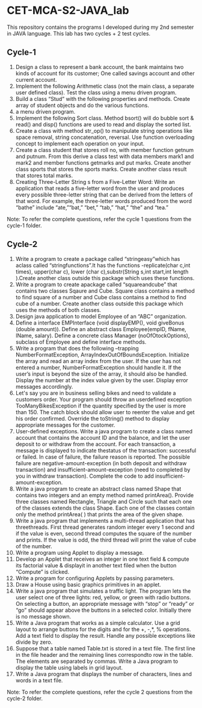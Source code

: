 # CET-MCA-S2-JAVA_lab
This repository contains the programs I developed during my 2nd semester in JAVA language. This lab has two cycles + 2 test cycles.

## Cycle-1

1. Design a class to represent a bank account, the bank maintains two kinds of account for its customer; One called savings account and other current account.
2. Implement the following Arithmetic class (not the main class, a separate user defined class). Test the class using a menu driven program.
3. Build a class “Stud” with the following properties and methods. Create array of student objects and do the various functions.
4. a menu driven program.
5. Implement the following Sort class. Method bsort() will do bubble sort & read() and disp() functions are used to read and display the sorted list.
6. Create a class with method str_op() to manipulate string operations like space removal, string concatenation, reversal. Use function overloading concept to implement each operation on your input.
7. Create a class student that stores roll no, with member function getnum and putnum. From this derive a class test with data members mark1 and mark2 and member functions getmarks and put marks. Create another class sports that stores the sports marks. Create another class result that stores total marks.
8. Creating Three-Letter String s from a Five-Letter Word: Write an application that reads a five-letter word from the user and produces every possible three-letter string that can be derived from the letters of that word. For example, the three-letter words produced from the word “bathe” include “ate,”“bat,” “bet,” “tab,” “hat,” “the” and “tea.” 

Note: To refer the complete questions, refer the cycle 1 questions from the cycle-1 folder.

## Cycle-2

1. Write   a   program   to   create  a  package  called  “stringeasy”which   has   aclass   called “stringfunctions”.It  has  the  functions -replicate(char  c,int  times),  upper(char  c),  lower (char  c),substr(String  s,int  start,int  length  ).Create  another  class  outside  this  package which uses these functions.
2. Write  a  program  to  create  apackage called “squareandcube” that  contains    two  classes Sqaure  and  Cube.  Square  class  contains  a    method  to  find  square  of  a  number and  Cube class contains a  method to find cube of a number. Create another class outside this package which uses the methods of both classes.
3. Design  java  application  to  model  Employee of an “ABC” organization.
4. Define  a  interface  EMPInterface  (void  displayEMP(),  void  giveBonus  (double  amount)). Define  an  abstract  class  Employee(empID,  fName,  lName,  salary).  Define  a  concrete  class Manager (noOfOtockOptions), subclass of Employee and define interface methods.
5. Write    a    program    that    does    the    following –trapping    NumberFormatException, ArrayIndexOutOfBoundsException.  Initialize  the  array  and  read  an  array  index  from  the user. If the user has not entered a number, NumberFormatException should handle it. If the user’s input is beyond the size of the array, it should also be handled. Display the number at the index value given by the user. Display error messages accordingly.
6. Let's  say  you  are  in  business  selling  bikes  and  need  to  validate  a  customers  order.  Your program  should  throw  an  userdefined  exception  TooManyBikesException  if  the  quantity specified  by  the  user  is  more  than  150.  The  catch  block  should  allow  user  to  reenter  the value  and  get  his  order  confirmed.  Override  the  toString()  method  to  display  appropriate messages for the customer.
7. User-defined exceptions. Write a java program to create a class named account that contains the account ID and the balance, and let the user deposit to or withdraw from the account. For each transaction, a message is displayed to indicate thestatus of the transaction: successful or failed. In case of failure, the failure reason is reported. The possible failure are negative-amount-exception  (in  both  deposit  and  withdraw  transaction)  and  insufficient-amount-exception  (need  to  completed  by  you in  withdraw  transaction).    Complete  the  code  to  add insufficient-amount-exception.
8. Write a java program to create an abstract class named Shape that contains two integers and an  empty  method  named  printArea().  Provide  three  classes  named  Rectangle,  Triangle  and Circle  such  that  each  one  of  the  classes  extends  the  class  Shape.  Each  one  of  the  classes contain only the method printArea( ) that prints the area of the given shape.
9. Write a java program that implements a multi-thread application that has threethreads. First thread  generates  random  integer  every  1  second  and  if  the  value  is  even,  second  thread computes the square of the number and prints. If the value is odd, the third thread will print the value of cube of the number.
10. Write a program using Applet to display a message.
11. Develop an Applet that receives an integer in one text field & compute its factorial value & displayit in another text filed when the button “Compute” is clicked.
12. Write a program for configuring Applets by passing parameters.
13. Draw a House using basic graphics primitives in an applet.
14. Write  a  java  program  that  simulates  a  traffic  light. The  program  lets  the  user  select  one  of three  lights:  red,  yellow,  or  green  with  radio  buttons.  On  selecting  a  button,  an  appropriate message with “stop” or “ready” or “go” should appear above the buttons in a selected color. Initially there is no message shown.
15. Write a Java program that works as a simple calculator. Use a grid layout to arrange buttons for the digits and for the +, -,*, % operations. Add a text field to display the result. Handle    any possible exceptions like divide by zero.
16. Suppose that a table named Table.txt is stored in a text file. The first line in the file header                        and  the  remaining  lines  correspondto  row  in  the  table.  The  elements  are  separated  by   commas. Write a Java program to display the table using labels in grid layout.
17. Write a Java program that displays the number of characters, lines and words in a text file.

Note: To refer the complete questions, refer the cycle 2 questions from the cycle-2 folder.
